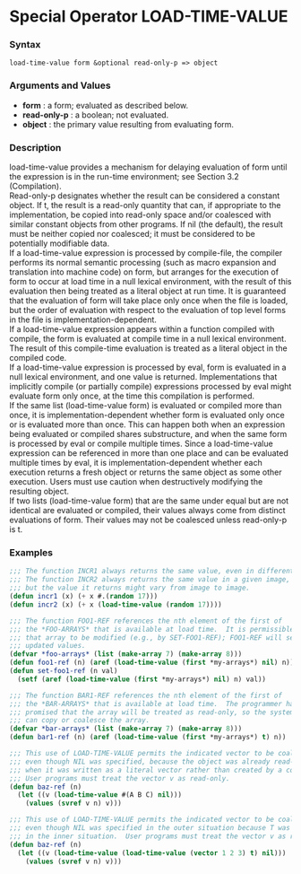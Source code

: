 <!-- Generated on 05/10/2020 by https://github.com/anto2oo/clhs-evolved -->

# Special Operator LOAD-TIME-VALUE

### Syntax
`load-time-value form &optional read-only-p => object`  


### Arguments and Values
- **form** : a form; evaluated as described below.   
- **read-only-p** : a boolean; not evaluated.   
- **object** : the primary value resulting from evaluating form.   


### Description
load-time-value provides a mechanism for delaying evaluation of form until the expression is in the run-time environment; see Section 3.2 (Compilation).  
Read-only-p designates whether the result can be considered a constant object. If t, the result is a read-only quantity that can, if appropriate to the implementation, be copied into read-only space and/or coalesced with similar constant objects from other programs. If nil (the default), the result must be neither copied nor coalesced; it must be considered to be potentially modifiable data.  
If a load-time-value expression is processed by compile-file, the compiler performs its normal semantic processing (such as macro expansion and translation into machine code) on form, but arranges for the execution of form to occur at load time in a null lexical environment, with the result of this evaluation then being treated as a literal object at run time. It is guaranteed that the evaluation of form will take place only once when the file is loaded, but the order of evaluation with respect to the evaluation of top level forms in the file is implementation-dependent.  
If a load-time-value expression appears within a function compiled with compile, the form is evaluated at compile time in a null lexical environment. The result of this compile-time evaluation is treated as a literal object in the compiled code.  
If a load-time-value expression is processed by eval, form is evaluated in a null lexical environment, and one value is returned. Implementations that implicitly compile (or partially compile) expressions processed by eval might evaluate form only once, at the time this compilation is performed.  
If the same list (load-time-value form) is evaluated or compiled more than once, it is implementation-dependent whether form is evaluated only once or is evaluated more than once. This can happen both when an expression being evaluated or compiled shares substructure, and when the same form is processed by eval or compile multiple times. Since a load-time-value expression can be referenced in more than one place and can be evaluated multiple times by eval, it is implementation-dependent whether each execution returns a fresh object or returns the same object as some other execution. Users must use caution when destructively modifying the resulting object.  
If two lists (load-time-value form) that are the same under equal but are not identical are evaluated or compiled, their values always come from distinct evaluations of form. Their values may not be coalesced unless read-only-p is t.



### Examples
```lisp 
;;; The function INCR1 always returns the same value, even in different images.
;;; The function INCR2 always returns the same value in a given image, 
;;; but the value it returns might vary from image to image.
(defun incr1 (x) (+ x #.(random 17)))
(defun incr2 (x) (+ x (load-time-value (random 17))))

;;; The function FOO1-REF references the nth element of the first of 
;;; the *FOO-ARRAYS* that is available at load time.  It is permissible for
;;; that array to be modified (e.g., by SET-FOO1-REF); FOO1-REF will see the
;;; updated values.
(defvar *foo-arrays* (list (make-array 7) (make-array 8)))
(defun foo1-ref (n) (aref (load-time-value (first *my-arrays*) nil) n))
(defun set-foo1-ref (n val) 
  (setf (aref (load-time-value (first *my-arrays*) nil) n) val))

;;; The function BAR1-REF references the nth element of the first of 
;;; the *BAR-ARRAYS* that is available at load time.  The programmer has
;;; promised that the array will be treated as read-only, so the system 
;;; can copy or coalesce the array.
(defvar *bar-arrays* (list (make-array 7) (make-array 8)))
(defun bar1-ref (n) (aref (load-time-value (first *my-arrays*) t) n))

;;; This use of LOAD-TIME-VALUE permits the indicated vector to be coalesced
;;; even though NIL was specified, because the object was already read-only
;;; when it was written as a literal vector rather than created by a constructor.
;;; User programs must treat the vector v as read-only.
(defun baz-ref (n)
  (let ((v (load-time-value #(A B C) nil)))
    (values (svref v n) v)))

;;; This use of LOAD-TIME-VALUE permits the indicated vector to be coalesced
;;; even though NIL was specified in the outer situation because T was specified
;;; in the inner situation.  User programs must treat the vector v as read-only.
(defun baz-ref (n)
  (let ((v (load-time-value (load-time-value (vector 1 2 3) t) nil)))
    (values (svref v n) v)))
```
